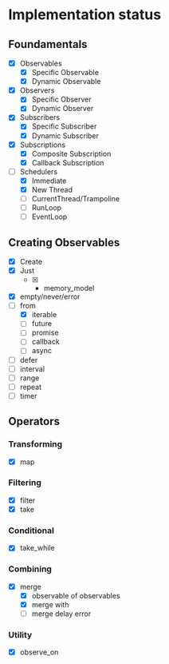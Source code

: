 # Implementation status

## Foundamentals
- [x] Observables
  - [x] Specific Observable
  - [x] Dynamic Observable
- [x] Observers
  - [x] Specific Observer
  - [x] Dynamic Observer
- [x] Subscribers
  - [x] Specific Subscriber
  - [x] Dynamic Subscriber
- [x] Subscriptions
  - [x] Composite Subscription
  - [x] Callback Subscription 
- [ ] Schedulers
  - [x] Immediate
  - [x] New Thread
  - [ ] CurrentThread/Trampoline
  - [ ] RunLoop
  - [ ] EventLoop

## Creating Observables
- [x] Create
- [x] Just 
  - [x] + memory_model
- [x] empty/never/error
- [ ] from
  - [x] iterable
  - [ ] future
  - [ ] promise
  - [ ] callback
  - [ ] async
- [ ] defer
- [ ] interval
- [ ] range
- [ ] repeat
- [ ] timer

## Operators
### Transforming
- [x] map

### Filtering
- [x] filter
- [x] take

### Conditional
- [x] take_while
### Combining
- [x] merge
  - [x] observable of observables
  - [x] merge with
  - [ ] merge delay error

### Utility
- [x] observe_on